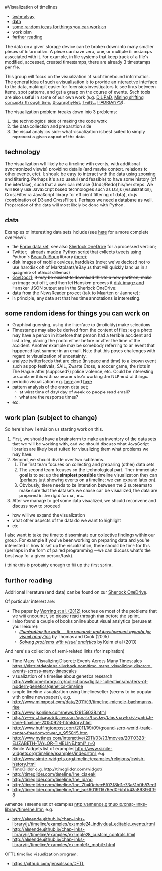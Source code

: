 #Visualization of timelines

- [technology](#technology)
- [data](#data)
- [some random ideas for things you can work on](#some-random-ideas-for-things-you-can-work-on)
- [work plan](#work-plan-subject-to-change)
- [further reading](#further-reading)

The data on a given storage device can be broken down into many smaller pieces of information. A piece can have zero, one, or multiple timestamps associated with it. For example, in file systems that keep track of a file's modified, accessed, created timestamps, there are already 3 timestamps per file. 

This group will focus on the visualization of such timebound information. The general idea of such a visualization is to provide an interactive interface to the data, making it easier for forensics investigators to see links between items, spot patterns, and get a grasp on the course of events. Such tools are also useful in some of our own work (e.g. [DiLiPaD](https://www.esciencecenter.nl/project/dilipad), [Mining shifting concepts through time](https://www.esciencecenter.nl/project/mining-shifting-concepts-through-time-shico), [BiographyNet](https://www.esciencecenter.nl/project/biographynet), [TwiNL](https://www.esciencecenter.nl/project/twinl), [HADRIANVS](https://www.esciencecenter.nl/project/handrianvs-a-digital-gateway-to-the-dutch-presence-in-rome-through-the-ages)).

The visualization problem breaks down into 3 problems:
   1. the technological side of making the code work
   1. the data collection and preparation side
   1. the visual analytics side: what visualization is best suited to simply represent a given aspect of the data

## technology

The visualization will likely be a timeline with events, with additional synchronized view(s) providing details (and maybe context, relations to other events, etc). It should be easy to interact with the data using zooming and filtering. Perhaps it's also useful (and feasible) to have some history (of the interface), such that a user can retrace (Undo/Redo) his/her steps. We will likely use JavaScript based technologies such as D3.js (visualization), CrossFilter (a JavaScript library for efficient filtering of data), dc.js (combination of D3 and CrossFilter). Perhaps we need a database as well. Preparation of the data will most likely be done with Python.

## data

Examples of interesting data sets include (see [here](https://github.com/NLeSC/Sherlock/blob/master/organization/Datasets.md) for a more complete overview):
- the [Enron data set](http://www.cs.cmu.edu/%7Eenron/enron_mail_20150507.tgz), see also [Sherlock OneDrive](https://nlesc.sharepoint.com/sites/sherlock/_layouts/15/Group.aspx?GroupId=6aad52c4-7dfc-4076-9772-4f9c9180bde2&AppId=Files&id=%2Fsites%2Fsherlock%2FShared%20Documents%2Fdatasets%2Fenron-plaintext) for a processed version;
- Twitter; I already made a Python script that collects tweets using Python's [BeautifulSoup](http://www.crummy.com/software/BeautifulSoup/) library ([here](https://github.com/jspaaks/twitgrab/));
- disk images of mobile devices, harddisks (note: we've deciced not to use harddisk off of Marktplaats/eBay as that will quickly land us in a quagmire of ethical dillemas)
- [GovDocs1](http://digitalcorpora.org/corp/files/govdocs1/); ~~it may be easiest to download this to a new partition, make an image out of it, and then let Hansken process it~~ [disk image and Hansken JSON output are in the Sherlock OneDrive](https://nlesc.sharepoint.com/sites/sherlock/_layouts/15/Group.aspx?GroupId=6aad52c4-7dfc-4076-9772-4f9c9180bde2&AppId=Files&id=%2Fsites%2Fsherlock%2FShared%20Documents%2Fdatasets%2Fgovdocs1-small);
- data from the NewsReader project (talk to Maarten or Janneke);
- in principle, any data set that has time annotations is interesting.

## some random ideas for things you can work on

- Graphical querying, using the interface to (implicitly) make selections 
- Timestamps may also be derived from the content of files; e.g a photo may have a person in it before that person had a terrible accident and lost a leg, placing the photo either before or after the time of the accident. Another example may be somebody referring to an event that happened last summer in an email. Note that this poses challenges with regard to visualization of uncertainty. 
- analyze twitterfeeds that are close (in space and time) to a known event such as pop festivals, SAIL, Zwarte Cross, a soccer game, the riots in The Hague after (supposed?) police violence, etc. Could be interesting to combine this with someone who's working the NLP end of things.
- periodic visualization e.g. [here](http://dougmccune.com/blog/2011/04/21/visualizing-cyclical-time-hour-of-day-charts/) and [here](https://nlesc.sharepoint.com/sites/sherlock/Shared%20Documents/papers/timeline%20visualization/2001-weber-et-al-visualizing-time-series-on-spirals.pdf)
- pattern analysis of the enron data set;
   - at what time of day/ day of week do people read email?
   - what are the response times?
- etc.

## work plan (subject to change)

So here's how I envision us starting work on this. 

1. First, we should have a brainstorm to make an inventory of the data sets that we will be working with, and we should discuss what JavaScript libraries are likely best suited for visualizing them what problems we may have. 
1. Second, we should divide over two subteams.
   1. The first team focuses on collecting and preparing (other) data sets
   1. The second team focuses on the technological part. Their immediate goal is to set up the **simplest possible** timeline visualization they can (perhaps just showing events on a timeline; we can expand later on).
   1. Obviously, there needs to be interation between the 2 subteams to make sure that the datasets we chose can be visualized, the data are prepared in the right format, etc.
1. After we manage to get some data visualized, we should reconvene and discuss how to proceed
  - how will we expand the visualization
  - what other aspects of the data do we want to highlight
  - etc

I also want to take the time to disseminate our collective findings within our group. For example if you've been working on preparing data and you're interested in how to set up the visualization, there should be time for this (perhaps in the form of paired programming --we can discuss what's the best way for a given person/task).

I think this is probably enough to fill up the first sprint.


## further reading

Additional literature (and data) can be found on our [Sherlock OneDrive](https://nlesc.sharepoint.com/sites/sherlock/_layouts/15/GroupsDocuments.aspx#InplviewHashaeee6a96-ce93-4f21-a2d0-3055e41f961d=).

Of particular interest are:
- The paper by [Worring et al. (2012)](https://nlesc.sharepoint.com/sites/sherlock/Shared%20Documents/papers/timeline%20visualization/WorringICM2012.pdf) touches on most of the problems that we will encounter, so please read through that before the sprint.
- I also found a couple of books online about visual analytics (peruse at your leisure):
   - [_Illuminating the path -- the research and development agenda for visual analytics_](https://nlesc.sharepoint.com/sites/sherlock/Shared%20Documents/papers/timeline%20visualization/2005-thomas-visual-analytics-illuminating-the-path.pdf) by Thomas and Cook (2005)
   - [_Solving problems with visual analytics_](https://nlesc.sharepoint.com/sites/sherlock/Shared%20Documents/papers/timeline%20visualization/2010-keim-et-al-visual-analytics-book-lowres.pdf) by Keim et al (2010)
    
And here's a collection of semi-related links (for inspiration)
 - Time Maps: Visualizing Discrete Events Across Many Timescales https://districtdatalabs.silvrback.com/time-maps-visualizing-discrete-events-across-many-timescales
 - visualization of a timeline about genetics research http://wellcomelibrary.org/collections/digital-collections/makers-of-modern-genetics/genetics-timeline
 - simple timeline visualization using timelinesetter (seems to be popular with online newspapers), e.g.
  - http://www.minnpost.com/data/2011/09/timeline-michele-bachmanns-rise
  - http://www.jsonline.com/news/129159038.html
  - http://www.chicagotribune.com/sports/hockey/blackhawks/ct-patrick-kane-timeline-20150923-htmlstory.html
  - http://www.huffingtonpost.com/2011/09/09/ground-zero-world-trade-center-freedom-tower_n_955845.html
  - http://www.nytimes.com/interactive/2011/03/23/movies/20110323-ELIZABETH-TAYLOR-TIMELINE.html?_r=0
 - Simile Widgets list of examples http://www.simile-widgets.org/timeline/examples/index.html, e.g.
  - http://www.simile-widgets.org/timeline/examples/religions/jewish-history.html
 - TimeGlider e.g. http://timeglider.com/widget/
  - http://timeglider.com/timeline/line_cialeak
  - http://timeglider.com/timeline/line_idaho
  - http://timeglider.com/timeline/line_7fa40ebcc6f03f8fd1e73a61b0b53edf
  - http://timeglider.com/timeline/line_5c6601911676ed09bbfb48a89396ff98

Almende Timeline list of examples http://almende.github.io/chap-links-library/timeline.html e.g.     
- http://almende.github.io/chap-links-library/js/timeline/examples/example24_individual_editable_events.html
- http://almende.github.io/chap-links-library/js/timeline/examples/example28_custom_controls.html
- http://almende.github.io/chap-links-library/js/timeline/examples/example15_mobile.html

CFTL timeline visualization program:
 - https://github.com/jensolsson/CFTL




